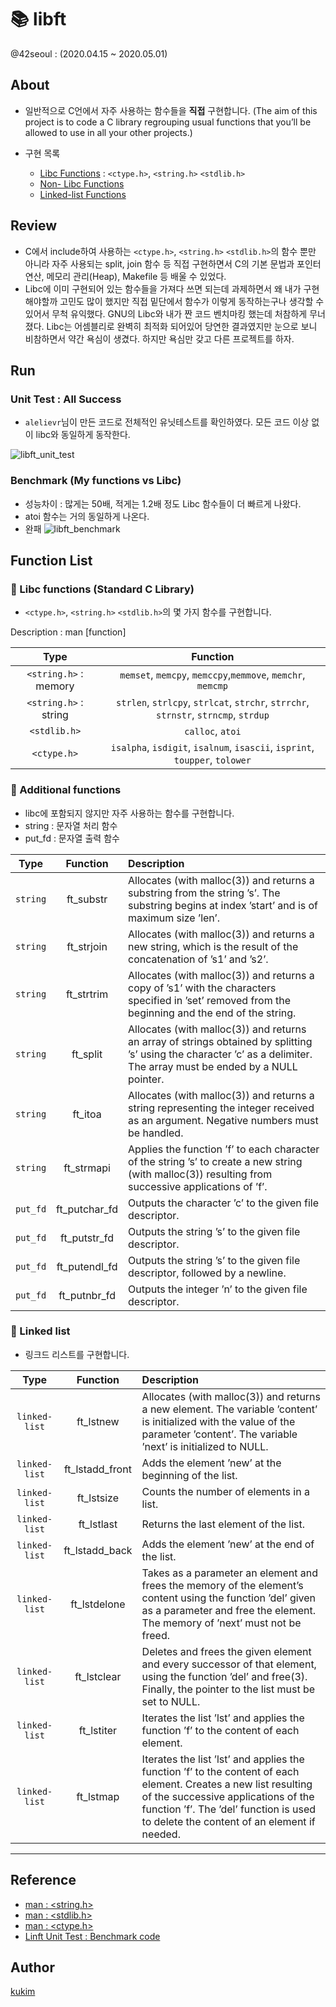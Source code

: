 # 📚 libft
@42seoul : (2020.04.15 ~ 2020.05.01)  

## About
- 일반적으로 C언에서 자주 사용하는 함수들을 **직접** 구현합니다. (The aim of this project is to code a C library regrouping usual functions that you’ll be allowed to use in all your other projects.)

- 구현 목록
	- [Libc Functions](#📕-Libc-functions-(Standard-C-Library)) : `<ctype.h>`, `<string.h>` `<stdlib.h>`
	- [Non- Libc Functions](#📗-Additional-functions)
	- [Linked-list Functions](#📘-Linked-list)

## Review
- C에서 include하여 사용하는 `<ctype.h>`, `<string.h>` `<stdlib.h>`의 함수 뿐만 아니라 자주 사용되는 split, join 함수 등 직접 구현하면서 C의 기본 문법과 포인터 연산, 메모리 관리(Heap), Makefile 등 배울 수 있었다.
- Libc에 이미 구현되어 있는 함수들을 가져다 쓰면 되는데 과제하면서 왜 내가 구현해야할까 고민도 많이 했지만 직접 밑단에서 함수가 이렇게 동작하는구나 생각할 수 있어서 무척 유익했다. GNU의 Libc와 내가 짠 코드 벤치마킹 했는데 처참하게 무너졌다. Libc는 어셈블리로 완벽히 최적화 되어있어 당연한 결과였지만 눈으로 보니 비참하면서 약간 욕심이 생겼다. 하지만 욕심만 갖고 다른 프로젝트를 하자.

## Run
### Unit Test : All Success
- `alelievr`님이 만든 코드로 전체적인 유닛테스트를 확인하였다. 모든 코드 이상 없이 libc와 동일하게 동작한다.

![libft_unit_test](https://user-images.githubusercontent.com/57086195/104797846-c8635a80-5804-11eb-888a-09d1d886e229.gif)


### Benchmark (My functions vs Libc)
- 성능차이 : 많게는 50배, 적게는 1.2배 정도 Libc 함수들이 더 빠르게 나왔다.
- atoi 함수는 거의 동일하게 나온다.
- 완패
![libft_benchmark](https://user-images.githubusercontent.com/57086195/104797844-c4cfd380-5804-11eb-9867-77eebb69b155.gif)

## Function List
### 📕 Libc functions (Standard C Library)
- `<ctype.h>`, `<string.h>` `<stdlib.h>`의 몇 가지 함수를 구현합니다.

Description : man [function]

| Type | Function |
|:---:|:--------:|
|`<string.h>` : memory | `memset`, `memcpy`, `memccpy`,`memmove`, `memchr`, `memcmp` | 
|`<string.h>` : string | `strlen`, `strlcpy`, `strlcat`, `strchr`, `strrchr`, `strnstr`, `strncmp`, `strdup` | 
|`<stdlib.h>`| `calloc`, `atoi` | 
|`<ctype.h>`| `isalpha`, `isdigit`, `isalnum`, `isascii`, `isprint`, `toupper`, `tolower`| 

### 📗 Additional functions
- libc에 포함되지 않지만 자주 사용하는 함수를 구현합니다.
- string : 문자열 처리 함수
- put_fd : 문자열 출력 함수

|  Type   | Function | Description |
| :---: | :--------: | :----------- |
| `string` | ft_substr | Allocates (with malloc(3)) and returns a substring from the string ’s’. The substring begins at index ’start’ and is of maximum size ’len’. |
| `string` | ft_strjoin | Allocates (with malloc(3)) and returns a new string, which is the result of the concatenation of ’s1’ and ’s2’. |
| `string` | ft_strtrim | Allocates (with malloc(3)) and returns a copy of ’s1’ with the characters specified in ’set’ removed from the beginning and the end of the string. |
| `string` | ft_split | Allocates (with malloc(3)) and returns an array of strings obtained by splitting ’s’ using the character ’c’ as a delimiter. The array must be ended by a NULL pointer. |
| `string` | ft_itoa | Allocates (with malloc(3)) and returns a string representing the integer received as an argument. Negative numbers must be handled. | 
| `string` | ft_strmapi | Applies the function ’f’ to each character of the string ’s’ to create a new string (with malloc(3)) resulting from successive applications of ’f’. |
| `put_fd` | ft_putchar_fd | Outputs the character ’c’ to the given file descriptor. |
| `put_fd` | ft_putstr_fd | Outputs the string ’s’ to the given file descriptor. |
| `put_fd` | ft_putendl_fd | Outputs the string ’s’ to the given file descriptor, followed by a newline. |
| `put_fd` | ft_putnbr_fd | Outputs the integer ’n’ to the given file descriptor. |

### 📘 Linked list
- 링크드 리스트를 구현합니다.

|  Type  | Function | Description |
| :---: | :-------: | :---------- |
| `linked-list` | ft_lstnew | Allocates (with malloc(3)) and returns a new element. The variable ’content’ is initialized with the value of the parameter ’content’. The variable ’next’ is initialized to NULL.|
| `linked-list` | ft_lstadd_front | Adds the element ’new’ at the beginning of the list. |
| `linked-list` | ft_lstsize | Counts the number of elements in a list. |
| `linked-list` | ft_lstlast | Returns the last element of the list. |
| `linked-list` | ft_lstadd_back | Adds the element ’new’ at the end of the list. |
| `linked-list` | ft_lstdelone | Takes as a parameter an element and frees the memory of the element’s content using the function ’del’ given as a parameter and free the element. The memory of ’next’ must not be freed. |
| `linked-list` | ft_lstclear | Deletes and frees the given element and every successor of that element, using the function ’del’ and free(3). Finally, the pointer to the list must be set to NULL. |
| `linked-list` | ft_lstiter | Iterates the list ’lst’ and applies the function ’f’ to the content of each element. |
| `linked-list` | ft_lstmap | Iterates the list ’lst’ and applies the function ’f’ to the content of each element. Creates a new list resulting of the successive applications of the function ’f’. The ’del’ function is used to delete the content of an element if needed. |

---

## Reference
- [man : <string.h>](https://man7.org/linux/man-pages/man0/string.h.0p.html)
- [man : <stdlib.h>](https://man7.org/linux/man-pages/man0/stdlib.h.0p.html)
- [man : <ctype.h>](https://man7.org/linux/man-pages/man0/ctype.h.0p.html)
- [Linft Unit Test : Benchmark code](https://github.com/alelievr/libft-unit-test)


## Author
[kukim](https://github.com/ku-kim)
